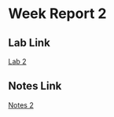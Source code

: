 # Week Report 2

## Lab Link
[Lab 2](https://github.com/jgarcia521/cis106/blob/main/labs/lab2/lab2.md)

## Notes Link
[Notes 2](../../notes/notes2/notes2.md)

